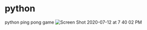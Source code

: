 # python
python ping pong game 
![Screen Shot 2020-07-12 at 7 40 02 PM](https://user-images.githubusercontent.com/66240249/87248740-f09b8680-c47a-11ea-93a0-f2ec9d1fa1e6.png)

